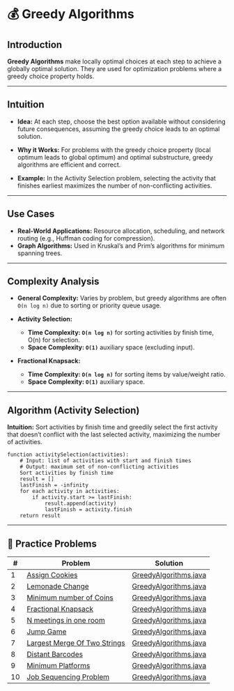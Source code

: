 # 💰 Greedy Algorithms

## Introduction

**Greedy Algorithms** make locally optimal choices at each step to achieve a globally optimal solution. They are used
for optimization problems where a greedy choice property holds.

---

## Intuition

- **Idea:** At each step, choose the best option available without considering future consequences, assuming the greedy
  choice leads to an optimal solution.

- **Why it Works:** For problems with the greedy choice property (local optimum leads to global optimum) and optimal
  substructure, greedy algorithms are efficient and correct.

- **Example:** In the Activity Selection problem, selecting the activity that finishes earliest maximizes the number of
  non-conflicting activities.

---

## Use Cases

- **Real-World Applications:** Resource allocation, scheduling, and network routing (e.g., Huffman coding for
  compression).
- **Graph Algorithms:** Used in Kruskal’s and Prim’s algorithms for minimum spanning trees.

---

## Complexity Analysis

- **General Complexity:** Varies by problem, but greedy algorithms are often `O(n log n)` due to sorting or priority
  queue usage.

- **Activity Selection:**
    - **Time Complexity: `O(n log n)`** for sorting activities by finish time, O(n) for selection.
    - **Space Complexity: `O(1)`** auxiliary space (excluding input).

- **Fractional Knapsack:**
    - **Time Complexity: `O(n log n)`** for sorting items by value/weight ratio.
    - **Space Complexity: `O(1)`** auxiliary space.

---

## Algorithm (Activity Selection)

**Intuition:** Sort activities by finish time and greedily select the first activity that doesn’t conflict with the last
selected activity, maximizing the number of activities.

```
function activitySelection(activities):
    # Input: list of activities with start and finish times
    # Output: maximum set of non-conflicting activities
    Sort activities by finish time
    result = []
    lastFinish = -infinity
    for each activity in activities:
        if activity.start >= lastFinish:
            result.append(activity)
            lastFinish = activity.finish
    return result
```

---

## 🧪 Practice Problems

| #  | Problem                                                                                                 | Solution                                         |
|----|---------------------------------------------------------------------------------------------------------|--------------------------------------------------|
| 1  | [Assign Cookies](https://leetcode.com/problems/assign-cookies/description/)                             | [GreedyAlgorithms.java](./GreedyAlgorithms.java) |
| 2  | [Lemonade Change](https://leetcode.com/problems/lemonade-change/description/)                           | [GreedyAlgorithms.java](./GreedyAlgorithms.java) |
| 3  | [Minimum number of Coins](https://www.geeksforgeeks.org/problems/-minimum-number-of-coins4426/1)        | [GreedyAlgorithms.java](./GreedyAlgorithms.java) |
| 4  | [Fractional Knapsack](https://www.geeksforgeeks.org/problems/fractional-knapsack-1587115620/1)          | [GreedyAlgorithms.java](./GreedyAlgorithms.java) |
| 5  | [N meetings in one room](https://www.geeksforgeeks.org/problems/n-meetings-in-one-room-1587115620/1)    | [GreedyAlgorithms.java](./GreedyAlgorithms.java) |
| 6  | [Jump Game](https://leetcode.com/problems/jump-game/description/)                                       | [GreedyAlgorithms.java](./GreedyAlgorithms.java) |
| 7  | [Largest Merge Of Two Strings](https://leetcode.com/problems/largest-merge-of-two-strings/description/) | [GreedyAlgorithms.java](./GreedyAlgorithms.java) |
| 8  | [Distant Barcodes](https://leetcode.com/problems/distant-barcodes/description/)                         | [GreedyAlgorithms.java](./GreedyAlgorithms.java) |
| 9  | [Minimum Platforms](https://www.geeksforgeeks.org/problems/minimum-platforms-1587115620/1)              | [GreedyAlgorithms.java](./GreedyAlgorithms.java) |
| 10 | [Job Sequencing Problem](https://www.geeksforgeeks.org/problems/job-sequencing-problem-1587115620/1)    | [GreedyAlgorithms.java](./GreedyAlgorithms.java) |
